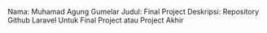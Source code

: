 Nama: Muhamad Agung Gumelar
Judul: Final Project
Deskripsi: Repository Github Laravel Untuk Final Project atau Project Akhir
